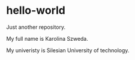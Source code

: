 # hello-world

Just another repository.


My full name is Karolina Szweda.


My univeristy is Silesian University of technology.
